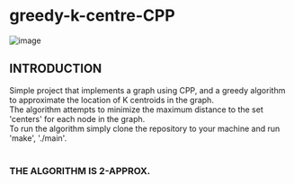 # greedy-k-centre-CPP

![image](https://user-images.githubusercontent.com/90526270/173198611-06af8a30-24b7-44b1-a7f3-0ca39784dbc5.png)

## INTRODUCTION
Simple project that implements a graph using CPP, and a greedy algorithm to approximate the location of K centroids in the graph. <br>
The algorithm attempts to minimize the maximum distance to the set 'centers' for each node in the graph. <br>
To run the algorithm simply clone the repository to your machine and run 'make', './main'. <br>
<br>
### THE ALGORITHM IS 2-APPROX.


